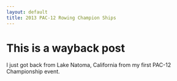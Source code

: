 ```yaml
---
layout: default
title: 2013 PAC-12 Rowing Champion Ships
---
```


# This is a wayback post

I just got back from Lake Natoma, California from my first PAC-12 Championship event.
